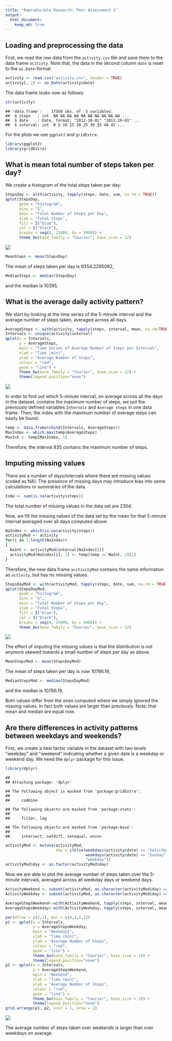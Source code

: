 ```yaml
---
title: "Reproducible Research: Peer Assessment 1"
output: 
  html_document:
    keep_md: true
---
```



## Loading and preprocessing the data
First, we read the raw data from the `activity.csv` file and save them to the data frame 
`acitivty`. Note that, the data in the second column `date` is reset to the `as.Date`-format.


```r
activity <- read.csv("activity.csv", header = TRUE)
activity[, 2] <- as.Date(activity$date)
```

The data frame looks now as follows:


```r
str(activity)
```

```
## 'data.frame':	17568 obs. of  3 variables:
##  $ steps   : int  NA NA NA NA NA NA NA NA NA NA ...
##  $ date    : Date, format: "2012-10-01" "2012-10-01" ...
##  $ interval: int  0 5 10 15 20 25 30 35 40 45 ...
```

For the plots we use `ggplot2` and `gridExtra`:


```r
library(ggplot2)
library(gridExtra)
```

## What is mean total number of steps taken per day?

We create a histogram of the total steps taken per day:


```r
StepsDay <- with(activity, tapply(steps, date, sum, na.rm = TRUE))
qplot(StepsDay,
      geom = "histogram", 
      bins = "5", 
      main = "Total Number of Steps per Day", 
      xlab = "Total Steps", 
      fill = I("blue"),
      col = I("black"),
      breaks = seq(0, 25000, by = 5000)) + 
      theme_bw(base_family = "Courier", base_size = 12)
```

![](PA1_template_files/figure-html/histogram1-1.png)<!-- -->



```r
MeanSteps <- mean(StepsDay)
```

The mean of steps taken per day is 9354.2295082, 


```r
MedianSteps <- median(StepsDay)
```

and the median is 10395. 

## What is the average daily activity pattern?
We start by looking at the time series of the 5-minute interval and the average number of 
steps taken, averaged across all days.


```r
AverageSteps <- with(activity, tapply(steps, interval, mean, na.rm=TRUE))
Intervals <- unique(activity$interval)
qplot(x = Intervals, 
      y = AverageSteps, 
      main = "Time Series of Average Number of Steps per Interval", 
      xlab = "Time (min)", 
      ylab = "Average Number of Steps",
      colour = "red", 
      geom = "line") + 
      theme_bw(base_family = "Courier", base_size = 12) + 
      theme(legend.position="none")
```

![](PA1_template_files/figure-html/timeseries-1.png)<!-- -->

In order to find out which 5-minute interval, on average across all the days in the dataset, 
contains the maximum number of steps, we put the previously defined variables `Intervals` and 
`Average steps` in one data frame. Then, the index with the maximum number of average steps 
can easily be found. 


```r
temp <- data.frame(cbind(Intervals, AverageSteps))
MaxIndex <- which.max(temp$AverageSteps)
MaxInt <- temp[MaxIndex, 1]
```

Therefore, the interval 835 contains the maximum number of steps.

## Imputing missing values

There are a number of days/intervals where there are missing values (coded as NA). 
The presence of missing days may introduce bias into some calculations or summaries of the 
data.


```r
IsNa <- sum(is.na(activity$steps))
```

The total number of missing values in the data set are 2304.

Now, we fill the missing values of the data set by the mean for that 5-minute interval 
averaged over all days computed above. 


```r
NaIndex <- which(is.na(activity$steps))
activityMod <- activity
for(i in 1:length(NaIndex))
{
  NaInt <- activityMod$interval[NaIndex[i]]
  activityMod[NaIndex[i], 1] <- temp[temp == NaInt, 2][1]
}
```

Therefore, the new data frame `acitivityMod` contains the same information as `activity`, but 
has no missing values.


```r
StepsDayMod <- with(activityMod, tapply(steps, date, sum, na.rm = TRUE))
qplot(StepsDayMod,
      geom = "histogram", 
      bins = "5", 
      main = "Total Number of Steps per Day", 
      xlab = "Total Steps", 
      fill = I("blue"),
      col = I("black"),
      breaks = seq(0, 25000, by = 5000)) + 
      theme_bw(base_family = "Courier", base_size = 12)
```

![](PA1_template_files/figure-html/histogram2-1.png)<!-- -->

The effect of imputing the missing values is that the distribution is not anymore 
skewed towards a small number of steps per day as above. 


```r
MeanStepsMod <- mean(StepsDayMod)
```

The mean of steps taken per day is now 10766.19, 


```r
MedianStepsMod <- median(StepsDayMod)
```

and the median is 10766.19. 

Both values differ from the ones computed where we simply ignored the missing values. In fact 
both values are larger than previously. Note, that mean and median are equal now.

## Are there differences in activity patterns between weekdays and weekends?

First, we create a new factor variable in the dataset with two levels "weekday" and "weekend" 
indicating whether a given date is a weekday or weekend day. We need the `dplyr` package for 
this issue.


```r
library(dplyr)
```

```
## 
## Attaching package: 'dplyr'
```

```
## The following object is masked from 'package:gridExtra':
## 
##     combine
```

```
## The following objects are masked from 'package:stats':
## 
##     filter, lag
```

```
## The following objects are masked from 'package:base':
## 
##     intersect, setdiff, setequal, union
```

```r
activityMod <- mutate(activityMod, 
                      day = ifelse(weekdays(activity$date) == "Saturday" |     
                                   weekdays(activity$date) == "Sunday", "weekend", 
                                   "weekday"))
activityMod$day <- as.factor(activityMod$day)
```

Now we are able to plot the average number of steps taken over the 5-minute intervals, 
averaged across all weekday days or weekend days.


```r
ActivityWeekend <- subset(activityMod, as.character(activityMod$day) == "weekend")
ActivityWeekday <- subset(activityMod, as.character(activityMod$day) == "weekday")

AverageStepsWeekend<-with(ActivityWeekend, tapply(steps, interval, mean, na.rm = TRUE))
AverageStepsWeekday<-with(ActivityWeekday, tapply(steps, interval, mean, na.rm = TRUE))

par(mfrow = c(2,1), mar = c(4,4,2,1))
p1 <- qplot(x = Intervals, 
            y = AverageStepsWeekday, 
            main = "Weekdays", 
            xlab = "Time (min)", 
            ylab = "Average Number of Steps",
            colour = "red", 
            geom = "line") + 
            theme_bw(base_family = "Courier", base_size = 10) + 
            theme(legend.position="none")
p2 <- qplot(x = Intervals, 
            y = AverageStepsWeekend, 
            main = "Weekend", 
            xlab = "Time (min)", 
            ylab = "Average Number of Steps",
            colour = "red", 
            geom = "line") + 
            theme_bw(base_family = "Courier", base_size = 10) + 
            theme(legend.position="none")
grid.arrange(p1, p2, ncol = 1, nrow = 2)
```

![](PA1_template_files/figure-html/weekday_vs_weekend-1.png)<!-- -->

The average number of steps taken over weekends is larger than over weekdays on average.
